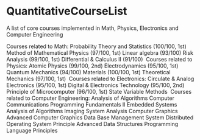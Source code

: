 # QuantitativeCourseList
A list of core courses implemented in Math, Physics, Electronics and Computer Engineering

Courses related to Math:
Probability Theory and Statistics (100/100, 1st)
Method of Mathematical Physics (97/100, 1st) 
Linear algebra (93/100)
Risk Analysis (99/100, 1st)
Differential & Calculus II (91/100)
​
Courses related to Physics:
Atomic Physics (99/100, 2nd)
Electrodynamics (95/100, 1st)
Quantum Mechanics (94/100)
Materials (100/100, 1st)
Theoretical Mechanics (97/100, 1st)
​
Courses related to Electronics:
Circulate & Analog Electronics (95/100, 1st)
Digital & Electronics Technology (95/100, 2nd)
Principle of Microcomputer (96/100, 1st)
State Variable Methods 
​
Courses related to Computer Engineering:
Analysis of Algorithms 
Computer Communications 
Programming Fundamentals II 
Embedded Systems
Analysis of Algorithms Imaging System Analysis
Computer Graphics
Advanced Computer Graphics
Data Base Management System
Distributed Operating System Principle
Advanced Data Structures
Programming Language Principles 
